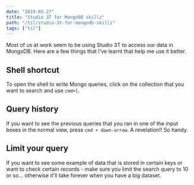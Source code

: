 ```yaml
---
date: "2019-03-27"
title: "Studio 3T for MongoDB skillz"
path: "/til/studio-3t-for-mongodb-skillz"
tags: ["til"]
---
```


Most of us at work seem to be using Studio 3T to access our data in MongoDB.
Here are a few things that I've learnt that help me use it better.

## Shell shortcut

To open the shell to write Mongo queries, click on the collection that you want to search and use `cmd+l`. 

## Query history

If you want to see the previous queries that you ran in one of the input boxes in the normal view, press `cmd + down-arrow`. A revelation!! So handy.

## Limit your query

If you want to see some example of data that is stored in certain keys or want to check certain records - make sure you limit the search query to 10 or so... otherwise it'll take forever when you have a big dataset.
